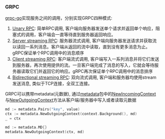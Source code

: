 ### GRPC

[grpc-go]()实现服务之间的调用，分别实现GRPC四种模式: 

1. [Unary RPC](https://grpc.io/docs/what-is-grpc/core-concepts/): 简单RPC调用, 客户端向服务器发送单个请求并返回单个响应，阻塞式的调用，客户端会一直等待直到服务器返回响应。
2. [Server streaming RPC](https://grpc.io/docs/what-is-grpc/core-concepts/): 服务器流式调用, 客户端向服务器发送请求并获取流以读回一系列消息。客户端从返回的流中读取，直到没有更多消息为止。gRPC保证单个RPC调用中的消息顺序
3. [Client streaming RPC](https://grpc.io/docs/what-is-grpc/core-concepts/): 客户端流式调用, 客户端写入一系列消息并将它们发送到服务器，再次使用提供的流。一旦客户端完成了消息的写入，它就会等待服务器读取它们并返回它的响应。gRPC再次保证单个RPC调用中的消息排序
4. [Bidirectional streaming RPC](https://grpc.io/docs/what-is-grpc/core-concepts/): 双向流式调用, 客户端和服务器均使用stream发送消息, 类似于TCP连接，全双工连接。

GRPC可以携带metadata(元数据), 通过[metadata](https://github.com/grpc/grpc-go/tree/master/metadata)包中的[NewIncomingContext](https://github.com/grpc/grpc-go/blob/master/metadata/metadata.go#L151)与[NewOutgoingContext](https://github.com/grpc/grpc-go/blob/master/metadata/metadata.go#L158)方法从客户端/服务器中写入或者读取元数据
```go
md := metadata.Pairs("key", value)
ctx := metadata.NewOutgoingContext(context.Background(), md)
_ = ctx
```

```go
md := metadata.MD{}
metadata.NewOutgoingContext(ctx, md)
```